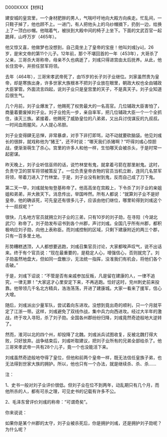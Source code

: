 D000XXXX【材料】



建安城的皇宫里，一个身材肥胖的男人，气喘吁吁地向大殿方向疾走。忙乱间，一只鞋子掉了，他也顾不上。一进门，有人把他头上的乌纱帽摘下，扔到一边，给换上了一顶白纱帽。他喘着气，被扶到大殿中间的椅子上坐下。下面的文武百官一起跪拜，山呼万岁（465年）。

他又惊又喜，他做梦也没想到，自己竟坐上了皇帝的宝座！他叫刘彧[yù]，26岁，是宋文帝的第11个儿子。12年前，那个不堪回首的一年（453年），大哥杀了父亲，三哥杀大哥称帝，母亲不久也病逝了，刘彧只得进宫由太后抚养。从此，他长住宫中，并担任禁军将领。

去年（464年），三哥宋孝武帝死了，由15岁的长子刘子业继位。刘家虽然贵为皇帝，却是寒族出身，许多世家大族根本不把刘子业放在眼里，朝政大权也全由辅政大臣掌管。外面流言四起，说刘子业只是皇宫里的天子，不是真天子。刘子业知道后很生气。

几个月前，刘子业爆发了，他赐死了权势最大的一名高官。几位辅政大臣害怕了，商量着要废掉刘子业。刘子业抢先一步，亲自率军，把几位辅政大臣一个一个全抓住，诛灭三族。紧接着，他赐死了威胁皇位的八弟弟，又出兵讨伐谋反的九叔叔。一时间血雨腥风，人人提心吊胆。

刘子业变得肆无忌惮，非常暴虐，对手下非打即骂，动不动就要砍脑袋。他见刘彧长的很胖，就戏称他为“猪王”，还不时说：“哪天我们杀猪啊？”吓得刘彧心惊胆战，便渐渐萌生了杀心。宫里的许多人和他一样，生怕哪天会被杀头，于是时常一起密谋。

昨天晚上，刘子业听信巫师的话，说竹林堂有鬼，就拿着弓箭在那里射鬼。这时，负责守卫的禁军将领被策反了。一位负责皇帝衣物的官员当机立断，连同几名禁军将领，带着刀进入了竹林堂。于是，刘子业没有射到鬼，反而自己成了刀下鬼。

第二天一早，刘彧就匆匆登基称帝了。他高高坐在宫殿上，下令杀了刘子业的亲姐姐和弟弟，并大赦天下。消息传出，举国哗然。所有人都说：“就算刘子业不是好皇帝，他的确该死，可先皇还有很多儿子，应该由他们继位，哪里轮得到刘彧这个十一叔叔呢？”

很快，几名地方官员就拥立刘子业的三弟，只有10岁的刘子勋，在寻阳（今湖北武穴）称帝了。刘子勋发布诏书到各个州郡，声讨刘彧。全国几乎所有州郡，都积极响应刘子勋，向他上表称臣。而刘彧控制的区域，只剩下建康附近的两三个郡，只有一百多里土地。

形势糟糕透顶，人人都想要逃跑，刘彧召集官员讨论，大家都唉声叹气，说不出话来。终于有个官员说：“现在最重要的，是稳定人心，增强信心，否则就完了。刘子勋虽然地盘大，但如同一盘散沙，无法统一指挥，没准我们有机会，将他们各个击破。”

于是，刘彧下诏说：“不管是否有亲戚参加反叛，凡是留在建康的人，一律不追究，一律无罪！”大家这才心里安定下来，不再逃跑。恰好这时，兖州刺史前来投靠。他带领几千名北方精兵，浩浩荡荡，开进了建康城。大家一看来了援军，信心大增。

随后，刘彧派出少量军队，尝试着向东进攻。没想到竟出奇的顺利，只一个月就平定了江浙一带。这样，刘彧避免了双线作战，集中兵力向西进攻。经过大半年的激战，终于攻入寻阳，杀了刘子勋。全国各州郡纷纷归降，刘彧竟然奇迹般地大逆转了。

然而，淮河以北的四个州，却投降了北魏。刘彧派兵试图收复，反被北魏打得大败，只好放弃。战争结束后，刘彧听取建议，把刘子业所有的兄弟全部给杀了。他三哥宋孝武帝一共有28个儿子，竟一个也没能活下来。

刘彧虽然奇迹般地夺得了皇位，但他和前两个皇帝一样，既无法信任皇族子弟，也无法得到世家大族的拥护。所以，他也只有一个办法，就是继续杀、杀、杀……



注：

1、史书一般对刘子业评价很低。但刘子业在位不到两年，动乱期只有几个月，而他所杀的人，都有可杀之理，可见史书的记载有许多不公。

2、毛泽东曾评价刘彧的称帝：“可谓奇矣”。



你来说说：

如果你是某个州郡的太守，刘子业被杀死后，你是拥护刘彧，还是拥护刘子勋呢？为什么呢？



